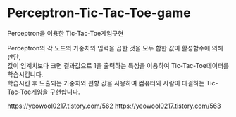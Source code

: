 # Perceptron-Tic-Tac-Toe-game
Perceptron을 이용한 Tic-Tac-Toe게임구현

Perceptron의 각 노드의 가중치와 입력을 곱한 것을 모두 합한 값이 활성함수에 의해 판단,                                                           
값이 임계치보다 크면 결과값으로 1을 출력하는 특성을 이용하여 Tic-Tac-Toe데이터를 학습시킵니다.                                                                                               
학습시킨 후 도출되는 가중치와 편향 값을 사용하여 컴퓨터와 사람이 대결하는 Tic-Tac-Toe게임을 구현합니다.                       
                                 
https://yeowool0217.tistory.com/562
https://yeowool0217.tistory.com/563
